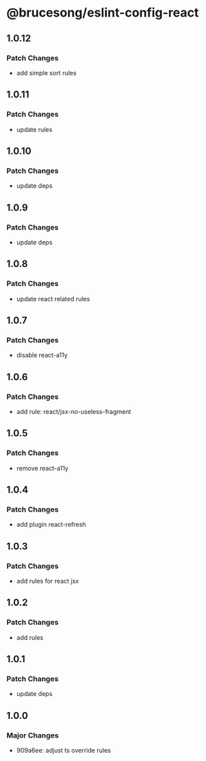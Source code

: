 # @brucesong/eslint-config-react

## 1.0.12

### Patch Changes

- add simple sort rules

## 1.0.11

### Patch Changes

- update rules

## 1.0.10

### Patch Changes

- update deps

## 1.0.9

### Patch Changes

- update deps

## 1.0.8

### Patch Changes

- update react related rules

## 1.0.7

### Patch Changes

- disable react-a11y

## 1.0.6

### Patch Changes

- add rule: react/jsx-no-useless-fragment

## 1.0.5

### Patch Changes

- remove react-a11y

## 1.0.4

### Patch Changes

- add plugin react-refresh

## 1.0.3

### Patch Changes

- add rules for react jsx

## 1.0.2

### Patch Changes

- add rules

## 1.0.1

### Patch Changes

- update deps

## 1.0.0

### Major Changes

- 909a6ee: adjust ts override rules
